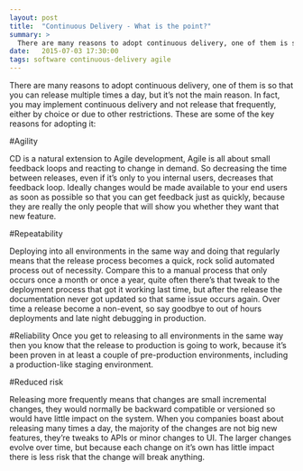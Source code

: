 ```yaml
---
layout: post
title:  "Continuous Delivery - What is the point?"
summary: >
  There are many reasons to adopt continuous delivery, one of them is so that you can release multiple times a day, but it’s not the main reason. In fact, you may implement continuous delivery and not release that frequently, either by choice or due to other restrictions.
date:   2015-07-03 17:30:00
tags: software continuous-delivery agile
---
```

There are many reasons to adopt continuous delivery, one of them is so that you can release multiple times a day, but it’s not the main reason. In fact, you may implement continuous delivery and not release that frequently, either by choice or due to other restrictions. These are some of the key reasons for adopting it:

#Agility

CD is a natural extension to Agile development, Agile is all about small feedback loops and reacting to change in demand. So decreasing the time between releases, even if it’s only to you internal users, decreases that feedback loop. Ideally changes would be made available to your end users as soon as possible so that you can get feedback just as quickly, because they are really the only people that will show you whether they want that new feature.

#Repeatability

Deploying into all environments in the same way and doing that regularly means that the release process becomes a quick, rock solid automated process out of necessity. Compare this to a manual process that only occurs once a month or once a year, quite often there’s that tweak to the deployment process that got it working last time, but after the release the documentation never got updated so that same issue occurs again. Over time a release become a non-event, so say goodbye to out of hours deployments and late night debugging in production.

#Reliability
Once you get to releasing to all environments in the same way then you know that the release to production is going to work, because it’s been proven in at least a couple of pre-production environments, including a production-like staging environment.

#Reduced risk

Releasing more frequently means that changes are small incremental changes, they would normally be backward compatible or versioned so would have little impact on the system. When you companies boast about releasing many times a day, the majority of the changes are not big new features, they’re tweaks to APIs or minor changes to UI. The larger changes evolve over time, but because each change on it’s own has little impact there is less risk that the change will break anything.